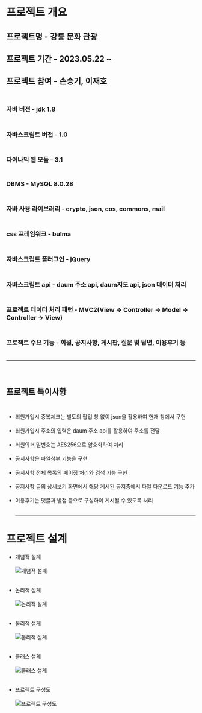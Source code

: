 # 프로젝트 개요
## 프로젝트명 - 강릉 문화 관광
## 프로젝트 기간 - 2023.05.22 ~
## 프로젝트 참여 - 손승기, 이재호<br><br>
### 자바 버전 - jdk 1.8<br><br>
### 자바스크립트 버전 - 1.0<br><br>
### 다이나믹 웹 모듈 - 3.1<br><br>
### DBMS - MySQL 8.0.28<br><br>
### 자바 사용 라이브러리 - crypto, json, cos, commons, mail<br><br>
### css 프레임워크 - bulma<br><br>
### 자바스크립트 플러그인 - jQuery<br><br>
### 자바스크립트 api - daum 주소 api, daum지도 api, json 데이터 처리<br><br>
### 프로젝트 데이터 처리 패턴 - MVC2(View -> Controller -> Model -> Controller -> View)<br><br>
### 프로젝트 주요 기능 - 회원, 공지사항, 게시판, 질문 및 답변, 이용후기 등<br><br><hr><br>



## 프로젝트 특이사항<br><br>
- 회원가입시 중복체크는 별도의 팝업 창 없이 json을 활용하여 현재 창에서 구현<br><br>
- 회원가입시 주소의 입력은 daum 주소 api를 활용하여 주소를 전달<br><br>
- 회원의 비밀번호는 AES256으로 암호화하여 처리<br><br>
- 공지사항은 파일첨부 기능을 구현<br><br>
- 공지사항 전체 목록의 페이징 처리와 검색 기능 구현<br><br>
- 공지사항 글의 상세보기 화면에서 해당 게시된 공지중에서 파일 다운로드 기능 추가<br><br>
- 이용후기는 댓글과 별점 등으로 구성하여 게시될 수 있도록 처리<br><br><hr>

# 프로젝트 설계
- 개념적 설계
<br><br>
![개념적 설계](./exam/usecase.png "개념적 설계")
<br><br>
- 논리적 설계
<br><br>
![논리적 설계](./exam/table.png "논리적 설계")
<br><br>
- 물리적 설게
<br><br>
![물리적 설계](./exam/erd.png "물리적 설계")
<br><br>
- 클래스 설계
<br><br>
![클래스 설계](./exam/pro02dto.jpg "클래스 설계")
<br><br>

- 프로젝트 구성도
<br><br>
![프로젝트 구성도](./exam/project.png "프로젝트 구성도")
